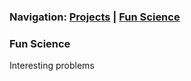 ### Navigation: [Projects](https://yuan-cc.github.io/research/projects.html) | [Fun Science](https://yuan-cc.github.io/research/fun_science.html)

### Fun Science
Interesting problems
